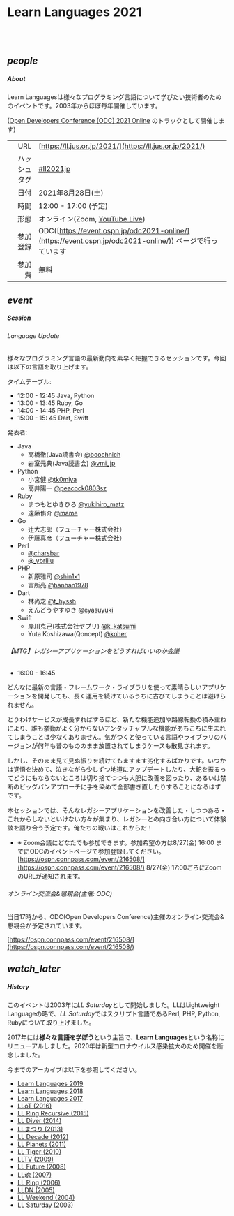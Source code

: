 <div class="section no-pad-bot" id="index-banner"><div class="container"><!-- start Index banner -->

<br><br>
      
# Learn Languages 2021

<br><br>

</div></div><!-- end Index banner -->

<div class="container"><div class="section"><div class="row"><!-- start main -->

<div class="col s12 m4"><div class="icon-block"><!-- start About -->

<h2 class="center green-text darken-1"><i class="material-icons">people</i></h2><!-- people icon -->

##### About

Learn Languagesは様々なプログラミング言語について学びたい技術者のためのイベントです。2003年からほぼ毎年開催しています。

([Open Developers Conference (ODC) 2021 Online](https://event.ospn.jp/odc2021-online/) のトラックとして開催します)

| | |
| ---:         |     ---      |
| URL | [https://ll.jus.or.jp/2021/](https://ll.jus.or.jp/2021/) |
| ハッシュタグ |  [#ll2021jp](https://twitter.com/search?q=ll2021jp) |
| 日付 |  2021年8月28日(土) |
| 時間 |  12:00 - 17:00 (予定) |
| 形態 |  オンライン(Zoom, [YouTube Live](https://www.youtube.com/c/OSPNjp))  |
| 参加登録 |  ODC([https://event.ospn.jp/odc2021-online/](https://event.ospn.jp/odc2021-online/)) ページで行っています |
| 参加費 |  無料 |

</div></div><!-- end About -->

<div class="col s12 m4"><div class="icon-block"><!-- start Session -->

<h2 class="center green-text darken-1"><i class="material-icons">event</i></h2><!-- event icon -->

##### Session

###### Language Update

様々なプログラミング言語の最新動向を素早く把握できるセッションです。今回は以下の言語を取り上げます。

タイムテーブル:
- 12:00 - 12:45 Java, Python
- 13:00 - 13:45 Ruby, Go
- 14:00 - 14:45 PHP, Perl
- 15:00 - 15: 45 Dart, Swift


発表者:
- Java
  - 高橋徹(Java読書会) [@boochnich](https://twitter.com/boochnich)
  - 岩室元典(Java読書会) [@vmi_jp](https://twitter.com/vmi_jp)
- Python
  - 小宮健 [@tk0miya](https://twitter.com/tk0miya)
  - 高井陽一 [@peacock0803sz](https://twitter.com/peacock0803sz)
- Ruby
    - まつもとゆきひろ [@yukihiro_matz](https://twitter.com/yukihiro_matz)
    - 遠藤侑介 [@mame](https://twitter.com/mame)
- Go
  - 辻大志郎（フューチャー株式会社）
  - 伊藤真彦（フューチャー株式会社）
- Perl
  - [@charsbar](https://twitter.com/charsbar)
  - [@_ybrliiu](https://twitter.com/_ybrliiu)
- PHP
  - 新原雅司 [@shin1x1](https://twitter.com/shin1x1)
  - 富所亮 [@hanhan1978](https://twitter.com/hanhan1978)
- Dart
  - 林尚之 [@t_hyssh](https://twitter.com/t_hyssh)
  - えんどうやすゆき [@eyasuyuki](https://twitter.com/eyasuyuki)
- Swift
  - 岸川克己(株式会社ヤプリ) [@k_katsumi](https://twitter.com/k_katsumi) 
  - Yuta Koshizawa(Qoncept) [@koher](https://twitter.com/koher)

###### 【MTG】レガシーアプリケーションをどうすればいいのか会議

- 16:00 - 16:45

どんなに最新の言語・フレームワーク・ライブラリを使って素晴らしいアプリケーションを開発しても、長く運用を続けているうちに古びてしまうことは避けられません。

とりわけサービスが成長すればするほど、新たな機能追加や路線転換の積み重ねにより、誰も挙動がよく分からないアンタッチャブルな機能があちこちに生まれてしまうことは少なくありません。気がつくと使っている言語やライブラリのバージョンが何年も昔のもののまま放置されてしまうケースも散見されます。

しかし、そのまま見て見ぬ振りを続けてもますます劣化するばかりです。いつかは覚悟を決めて、泣きながら少しずつ地道にアップデートしたり、大鉈を振るってどうにもならないところは切り捨てつつも大胆に改善を図ったり、あるいは禁断のビッグバンアプローチに手を染めて全部書き直したりすることになるはずです。

本セッションでは、そんなレガシーアプリケーションを改善した・しつつある・これからしないといけない方々が集まり、レガシーとの向き合い方について体験談を語り合う予定です。俺たちの戦いはこれからだ！

- ※ Zoom会議にどなたでも参加できます。参加希望の方は8/27(金) 16:00 までにODCのイベントページで参加登録してください。 [https://ospn.connpass.com/event/216508/](https://ospn.connpass.com/event/216508/) 8/27(金) 17:00ごろにZoomのURLが通知されます。

###### オンライン交流会&amp;懇親会(主催: ODC)

当日17時から、ODC(Open Developers Conference)主催のオンライン交流会&amp;懇親会が予定されています。

[https://ospn.connpass.com/event/216508/](https://ospn.connpass.com/event/216508/)

</div></div><!-- end Session -->

<div class="col s12 m4"><div class="icon-block"><!-- start History -->

<h2 class="center green-text darken-1"><i class="material-icons">watch_later</i></h2><!-- watch_later icon -->

##### History

このイベントは2003年に*LL Saturday*として開始しました。LLはLightweight Languageの略で、*LL Saturday*ではスクリプト言語であるPerl, PHP, Python, Rubyについて取り上げました。

2017年には**様々な言語を学ぼう**という主旨で、**Learn Languages**という名称にリニューアルしました。2020年は新型コロナウイルス感染拡大のため開催を断念しました。

今までのアーカイブは以下を参照してください。

- [Learn Languages 2019](https://ll.jus.or.jp/2019/)
- [Learn Languages 2018](https://ll.jus.or.jp/2018about/)
- [Learn Languages 2017](https://ll.jus.or.jp/2017/)
- [LLoT (2016)](https://ll.jus.or.jp/2016/)
- [LL Ring Recursive (2015)](https://ll.jus.or.jp/2015/)
- [LL Diver (2014)](https://ll.jus.or.jp/2014/)
- [LLまつり (2013)](https://ll.jus.or.jp/2013/)
- [LL Decade (2012)](https://ll.jus.or.jp/2012/)
- [LL Planets (2011)](https://ll.jus.or.jp/2011/)
- [LL Tiger (2010)](https://ll.jus.or.jp/2010/)
- [LLTV (2009)](https://ll.jus.or.jp/2009/)
- [LL Future (2008)](https://ll.jus.or.jp/2008/)
- [LL魂 (2007)](https://ll.jus.or.jp/2007/)
- [LL Ring (2006)](https://ll.jus.or.jp/2006/)
- [LLDN (2005)](https://ll.jus.or.jp/2005/)
- [LL Weekend (2004)](https://ll.jus.or.jp/llw2004/)
- [LL Saturday (2003)](https://ll.jus.or.jp/lls2003/)

</div></div><!-- end History -->

</div></div></div><!-- end main -->